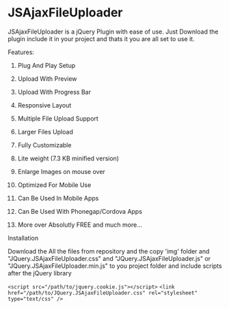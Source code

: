 JSAjaxFileUploader
==================

JSAjaxFileUploader is a jQuery Plugin with ease of use. Just Download the  plugin include it in your project and thats it you are all set to use it.

Features:

1. Plug And Play Setup

2. Upload With Preview

3. Upload With Progress Bar

4. Responsive Layout

2. Multiple File Upload Support

3. Larger Files Upload

4. Fully Customizable

5. Lite weight (7.3 KB minified version)

6. Enlarge Images on mouse over

7. Optimized For Mobile Use

8. Can Be Used In Mobile Apps

9. Can Be Used With Phonegap/Cordova Apps

10. More over Absolutly FREE and much more…


Installation

Download the All the files from repository and the copy 'img' folder and "JQuery.JSAjaxFileUploader.css" and "JQuery.JSAjaxFileUploader.js" or "JQuery.JSAjaxFileUploader.min.js" to you project folder and include scripts after the jQuery library

`<script src="/path/to/jquery.cookie.js"></script>`
`<link href="/path/to/JQuery.JSAjaxFileUploader.css" rel="stylesheet" type="text/css" />`

